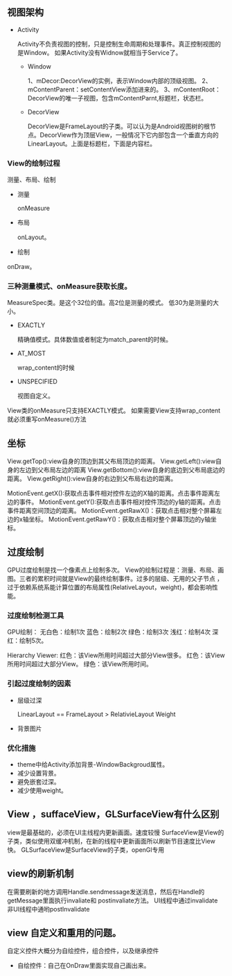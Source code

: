 ## 视图架构

* Activity
  
  Activity不负责视图的控制，只是控制生命周期和处理事件。真正控制视图的是Window。
  如果Activity没有Widnow就相当于Service了。
  
  * Window

    1、mDecor:DecorView的实例，表示Window内部的顶级视图。
    2、mContentParent：setContentView添加进来的。
    3、mContentRoot：DecorView的唯一子视图，包含mContentParnt,标题栏，状态栏。

  * DecorView 
  
    DecorView是FrameLayout的子类。可以认为是Android视图树的根节点。DecorView作为顶层View，一般情况下它内部包含一个垂直方向的LinearLayout。上面是标题栏，下面是内容栏。

### View的绘制过程
   测量、布局、绘制
   
   * 测量

     onMeasure
     
   * 布局

     onLayout。

   * 绘制

   onDraw。
   
### 三种测量模式、onMeasure获取长度。
MeasureSpec类。是这个32位的值。高2位是测量的模式。
低30为是测量的大小。

* EXACTLY

  精确值模式。具体数值或者制定为match_parent的时候。
  
* AT_MOST

  wrap_content的时候
  
* UNSPECIFIED

   视图自定义。
   
   
 View类的onMeasure只支持EXACTLY模式。
 如果需要View支持wrap_content就必须重写onMeasure()方法
## 坐标

View.getTop():view自身的顶边到其父布局顶边的距离。
View.getLeft():view自身的左边到父布局左边的距离
View.getBottom():view自身的底边到父布局底边的距离。
View.getRight():view自身的右边到父布局右边的距离。

MotionEvent.getX():获取点击事件相对控件左边的X轴的距离。点击事件距离左边的事件。
MotionEvent.getY():获取点击事件相对控件顶边的y轴的距离。点击事件距离空间顶边的距离。
MotionEvent.getRawX()：获取点击相对整个屏幕左边的x轴坐标。
MotionEvent.getRawY()：获取点击相对整个屏幕顶边的y轴坐标。

## 过度绘制

GPU过度绘制是找一个像素点上绘制多次。
View的绘制过程是：测量、布局、画图。三者的累积时间就是View的最终绘制事件。过多的层级、无用的父子节点 ，过于依赖系统系能计算位置的布局属性(RelativeLayout，weight)，都会影响性能。

### 过度绘制检测工具

GPU绘制：
无白色：绘制1次
蓝色：绘制2次
绿色：绘制3次
浅红：绘制4次
深红：绘制5次。

Hierarchy Viewer:
红色：该View所用时间超过大部分View很多。
红色：该View所用时间超过大部分View。
绿色：该View所用时间。

### 引起过度绘制的因素

* 层级过深
  
  LinearLayout == FrameLayout > RelativieLayout
  Weight
  
* 背景图片

### 优化措施

* theme中给Activity添加背景-WindowBackgroud属性。
* 减少设置背景。
* 避免嵌套过深。
* 减少使用weight。

## View ，suffaceView，GLSurfaceView有什么区别

   view是最基础的，必须在UI主线程内更新画面。速度较慢
   SurfaceView是View的子类，类似使用双缓冲机制，在新的线程中更新画面所以刷新节目速度比View快。
   GLSurfaceView是SurfaceView的子类，openGl专用

## view的刷新机制

   在需要刷新的地方调用Handle.sendmessage发送消息，然后在Handle的getMessage里面执行invaliate和 postinvaliate方法。
   UI线程中通过invalidate 
   非UI线程中通哟postInvalidate
   
## view 自定义和重用的问题。

自定义控件大概分为自绘控件，组合控件，以及继承控件

* 自绘控件：自己在OnDraw里面实现自己画出来。


